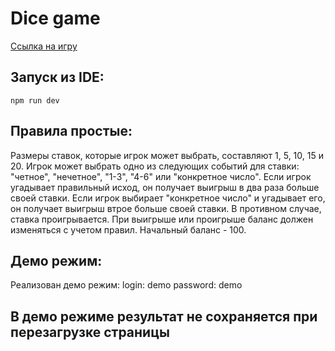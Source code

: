 # Dice game
[Ссылка на игру](https://dice-game-lztg.onrender.com/)

## Запуск из IDE:
``
npm run dev
``

## Правила простые: 
Размеры ставок, которые игрок может выбрать, составляют 1, 5, 10, 15 и 20. Игрок может выбрать одно из следующих событий для ставки: "четное", "нечетное", "1-3", "4-6" или "конкретное число". Если игрок угадывает правильный исход, он получает выигрыш в два раза больше своей ставки. Если игрок выбирает "конкретное число" и угадывает его, он получает выигрыш втрое больше своей ставки. В противном случае, ставка проигрывается. При выигрыше или проигрыше баланс должен изменяться с учетом правил. Начальный баланс - 100.

## Демо режим: 
Реализован демо режим:
login: demo
password: demo

## В демо режиме результат не сохраняется при перезагрузке страницы 